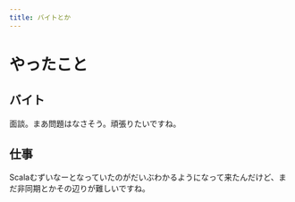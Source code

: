 ```yaml
---
title: バイトとか
---
```


# やったこと

## バイト

面談。まあ問題はなさそう。頑張りたいですね。

## 仕事

Scalaむずいなーとなっていたのがだいぶわかるようになって来たんだけど、まだ非同期とかその辺りが難しいですね。